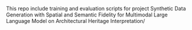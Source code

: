 This repo include training and evaluation scripts for project Synthetic Data Generation with Spatial and Semantic Fidelity for Multimodal Large Language Model on Architectural Heritage Interpretation/
